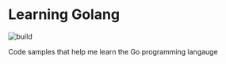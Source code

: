 # Learning Golang

![build](https://github.com/bertold/learning-golang/actions/workflows/build.yml/badge.svg)

Code samples that help me learn the Go programming langauge
